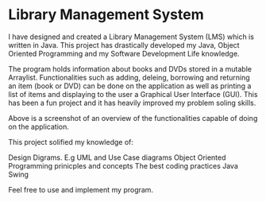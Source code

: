 # Library Management System
I have designed and created a Library Management System (LMS) which is written in Java. This project has drastically developed my Java, Object Oriented Programming and my Software Development Life knowledge. 

The program holds information about books and DVDs stored in a mutable Arraylist. Functionalities such as adding, deleing, borrowing and returning an item (book or DVD) can be done on the application as well as printing a list of items and displaying to the user a Graphical User Interface (GUI). This has been a fun project and it has heavily improved my problem soling skills.



Above is a screenshot of an overview of the functionalities capable of doing on the application.

This project solified my knowledge of:

Design Digrams. E.g UML and Use Case diagrams
Object Oriented Programming prinicples and concepts
The best coding practices
Java Swing

Feel free to use and implement my program.
